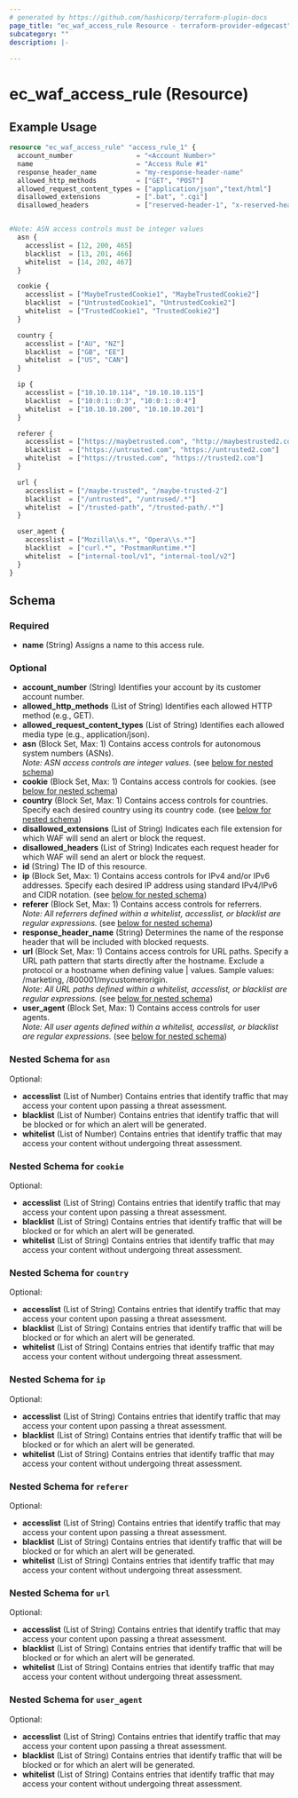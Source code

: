 ```yaml
---
# generated by https://github.com/hashicorp/terraform-plugin-docs
page_title: "ec_waf_access_rule Resource - terraform-provider-edgecast"
subcategory: ""
description: |-
  
---
```


# ec_waf_access_rule (Resource)



## Example Usage

```terraform
resource "ec_waf_access_rule" "access_rule_1" {
  account_number                = "<Account Number>"
  name                          = "Access Rule #1"
  response_header_name          = "my-response-header-name"
  allowed_http_methods          = ["GET", "POST"]
  allowed_request_content_types = ["application/json","text/html"]
  disallowed_extensions         = [".bat", ".cgi"]
  disallowed_headers            = ["reserved-header-1", "x-reserved-header"]


#Note: ASN access controls must be integer values
  asn {
    accesslist = [12, 200, 465]
    blacklist  = [13, 201, 466]
    whitelist  = [14, 202, 467]
  }

  cookie {
    accesslist = ["MaybeTrustedCookie1", "MaybeTrustedCookie2"]
    blacklist  = ["UntrustedCookie1", "UntrustedCookie2"]
    whitelist  = ["TrustedCookie1", "TrustedCookie2"]
  }

  country {
    accesslist = ["AU", "NZ"]
    blacklist  = ["GB", "EE"]
    whitelist  = ["US", "CAN"]
  }

  ip {
    accesslist = ["10.10.10.114", "10.10.10.115"]
    blacklist  = ["10:0:1::0:3", "10:0:1::0:4"]
    whitelist  = ["10.10.10.200", "10.10.10.201"]
  }

  referer {
    accesslist = ["https://maybetrusted.com", "http://maybestrusted2.com"]
    blacklist  = ["https://untrusted.com", "https://untrusted2.com"]
    whitelist  = ["https://trusted.com", "https://trusted2.com"]
  }

  url {
    accesslist = ["/maybe-trusted", "/maybe-trusted-2"]
    blacklist  = ["/untrusted", "/untrused/.*"]
    whitelist  = ["/trusted-path", "/trusted-path/.*"]
  }

  user_agent {
    accesslist = ["Mozilla\\s.*", "Opera\\s.*"]
    blacklist  = ["curl.*", "PostmanRuntime.*"]
    whitelist  = ["internal-tool/v1", "internal-tool/v2"]
  }
}
```

<!-- schema generated by tfplugindocs -->
## Schema

### Required

- **name** (String) Assigns a name to this access rule.

### Optional

- **account_number** (String) Identifies your account by its customer account number.
- **allowed_http_methods** (List of String) Identifies each allowed HTTP method (e.g., GET).
- **allowed_request_content_types** (List of String) Identifies each allowed media type (e.g., application/json).
- **asn** (Block Set, Max: 1) Contains access controls for autonomous system numbers (ASNs).  \
*Note: ASN access controls are integer values.* (see [below for nested schema](#nestedblock--asn))
- **cookie** (Block Set, Max: 1) Contains access controls for cookies. (see [below for nested schema](#nestedblock--cookie))
- **country** (Block Set, Max: 1) Contains access controls for countries. Specify each desired country using its country code. (see [below for nested schema](#nestedblock--country))
- **disallowed_extensions** (List of String) Indicates each file extension for which WAF will send an alert or block the request.
- **disallowed_headers** (List of String) Indicates each request header for which WAF will send an alert or block the request.
- **id** (String) The ID of this resource.
- **ip** (Block Set, Max: 1) Contains access controls for IPv4 and/or IPv6 addresses. Specify each desired IP address using standard IPv4/IPv6 and CIDR notation. (see [below for nested schema](#nestedblock--ip))
- **referer** (Block Set, Max: 1) Contains access controls for referrers.  \
*Note: All referrers defined within a whitelist, accesslist, or blacklist are regular expressions.* (see [below for nested schema](#nestedblock--referer))
- **response_header_name** (String) Determines the name of the response header that will be included with blocked requests.
- **url** (Block Set, Max: 1) Contains access controls for URL paths. Specify a URL path pattern that starts directly after the hostname. Exclude a protocol or a hostname when defining value | values. Sample values: /marketing, /800001/mycustomerorigin.  \
*Note: All URL paths defined within a whitelist, accesslist, or blacklist are regular expressions.* (see [below for nested schema](#nestedblock--url))
- **user_agent** (Block Set, Max: 1) Contains access controls for user agents.  \
*Note: All user agents defined within a whitelist, accesslist, or blacklist are regular expressions.* (see [below for nested schema](#nestedblock--user_agent))

<a id="nestedblock--asn"></a>
### Nested Schema for `asn`

Optional:

- **accesslist** (List of Number) Contains entries that identify traffic that may access your content upon passing a threat assessment.
- **blacklist** (List of Number) Contains entries that identify traffic that will be blocked or for which an alert will be generated.
- **whitelist** (List of Number) Contains entries that identify traffic that may access your content without undergoing threat assessment.


<a id="nestedblock--cookie"></a>
### Nested Schema for `cookie`

Optional:

- **accesslist** (List of String) Contains entries that identify traffic that may access your content upon passing a threat assessment.
- **blacklist** (List of String) Contains entries that identify traffic that will be blocked or for which an alert will be generated.
- **whitelist** (List of String) Contains entries that identify traffic that may access your content without undergoing threat assessment.


<a id="nestedblock--country"></a>
### Nested Schema for `country`

Optional:

- **accesslist** (List of String) Contains entries that identify traffic that may access your content upon passing a threat assessment.
- **blacklist** (List of String) Contains entries that identify traffic that will be blocked or for which an alert will be generated.
- **whitelist** (List of String) Contains entries that identify traffic that may access your content without undergoing threat assessment.


<a id="nestedblock--ip"></a>
### Nested Schema for `ip`

Optional:

- **accesslist** (List of String) Contains entries that identify traffic that may access your content upon passing a threat assessment.
- **blacklist** (List of String) Contains entries that identify traffic that will be blocked or for which an alert will be generated.
- **whitelist** (List of String) Contains entries that identify traffic that may access your content without undergoing threat assessment.


<a id="nestedblock--referer"></a>
### Nested Schema for `referer`

Optional:

- **accesslist** (List of String) Contains entries that identify traffic that may access your content upon passing a threat assessment.
- **blacklist** (List of String) Contains entries that identify traffic that will be blocked or for which an alert will be generated.
- **whitelist** (List of String) Contains entries that identify traffic that may access your content without undergoing threat assessment.


<a id="nestedblock--url"></a>
### Nested Schema for `url`

Optional:

- **accesslist** (List of String) Contains entries that identify traffic that may access your content upon passing a threat assessment.
- **blacklist** (List of String) Contains entries that identify traffic that will be blocked or for which an alert will be generated.
- **whitelist** (List of String) Contains entries that identify traffic that may access your content without undergoing threat assessment.


<a id="nestedblock--user_agent"></a>
### Nested Schema for `user_agent`

Optional:

- **accesslist** (List of String) Contains entries that identify traffic that may access your content upon passing a threat assessment.
- **blacklist** (List of String) Contains entries that identify traffic that will be blocked or for which an alert will be generated.
- **whitelist** (List of String) Contains entries that identify traffic that may access your content without undergoing threat assessment.


